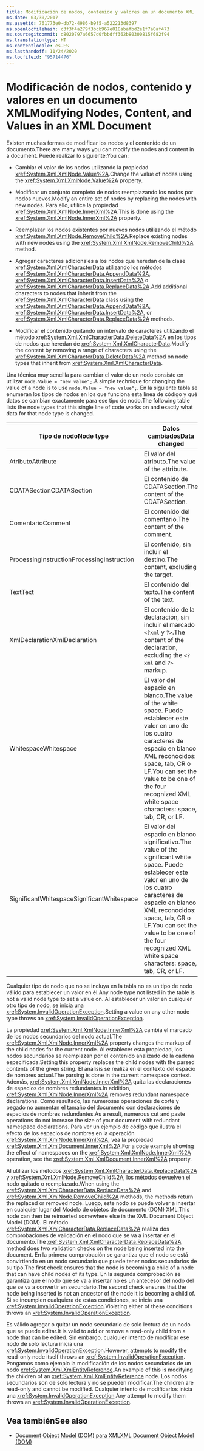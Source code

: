```yaml
---
title: Modificación de nodos, contenido y valores en un documento XML
ms.date: 03/30/2017
ms.assetid: 761773e0-db72-4986-b9f5-a522213d8397
ms.openlocfilehash: c3f3f4a279f3bcb967e018abafbd2e1f7a0af473
ms.sourcegitcommit: d8020797a6657d0fbbdff362b80300815f682f94
ms.translationtype: HT
ms.contentlocale: es-ES
ms.lasthandoff: 11/24/2020
ms.locfileid: "95714476"
---
```

# <a name="modifying-nodes-content-and-values-in-an-xml-document"></a><span data-ttu-id="e9baf-102">Modificación de nodos, contenido y valores en un documento XML</span><span class="sxs-lookup"><span data-stu-id="e9baf-102">Modifying Nodes, Content, and Values in an XML Document</span></span>

<span data-ttu-id="e9baf-103">Existen muchas formas de modificar los nodos y el contenido de un documento.</span><span class="sxs-lookup"><span data-stu-id="e9baf-103">There are many ways you can modify the nodes and content in a document.</span></span> <span data-ttu-id="e9baf-104">Puede realizar lo siguiente:</span><span class="sxs-lookup"><span data-stu-id="e9baf-104">You can:</span></span>  
  
- <span data-ttu-id="e9baf-105">Cambiar el valor de los nodos utilizando la propiedad <xref:System.Xml.XmlNode.Value%2A>.</span><span class="sxs-lookup"><span data-stu-id="e9baf-105">Change the value of nodes using the <xref:System.Xml.XmlNode.Value%2A> property.</span></span>  
  
- <span data-ttu-id="e9baf-106">Modificar un conjunto completo de nodos reemplazando los nodos por nodos nuevos.</span><span class="sxs-lookup"><span data-stu-id="e9baf-106">Modify an entire set of nodes by replacing the nodes with new nodes.</span></span> <span data-ttu-id="e9baf-107">Para ello, utilice la propiedad <xref:System.Xml.XmlNode.InnerXml%2A>.</span><span class="sxs-lookup"><span data-stu-id="e9baf-107">This is done using the <xref:System.Xml.XmlNode.InnerXml%2A> property.</span></span>  
  
- <span data-ttu-id="e9baf-108">Reemplazar los nodos existentes por nuevos nodos utilizando el método <xref:System.Xml.XmlNode.RemoveChild%2A>.</span><span class="sxs-lookup"><span data-stu-id="e9baf-108">Replace existing nodes with new nodes using the <xref:System.Xml.XmlNode.RemoveChild%2A> method.</span></span>  
  
- <span data-ttu-id="e9baf-109">Agregar caracteres adicionales a los nodos que heredan de la clase <xref:System.Xml.XmlCharacterData> utilizando los métodos <xref:System.Xml.XmlCharacterData.AppendData%2A>, <xref:System.Xml.XmlCharacterData.InsertData%2A> o <xref:System.Xml.XmlCharacterData.ReplaceData%2A>.</span><span class="sxs-lookup"><span data-stu-id="e9baf-109">Add additional characters to nodes that inherit from the <xref:System.Xml.XmlCharacterData> class using the <xref:System.Xml.XmlCharacterData.AppendData%2A>, <xref:System.Xml.XmlCharacterData.InsertData%2A>, or <xref:System.Xml.XmlCharacterData.ReplaceData%2A> methods.</span></span>  
  
- <span data-ttu-id="e9baf-110">Modificar el contenido quitando un intervalo de caracteres utilizando el método <xref:System.Xml.XmlCharacterData.DeleteData%2A> en los tipos de nodos que heredan de <xref:System.Xml.XmlCharacterData>.</span><span class="sxs-lookup"><span data-stu-id="e9baf-110">Modify the content by removing a range of characters using the <xref:System.Xml.XmlCharacterData.DeleteData%2A> method on node types that inherit from <xref:System.Xml.XmlCharacterData>.</span></span>  
  
 <span data-ttu-id="e9baf-111">Una técnica muy sencilla para cambiar el valor de un nodo consiste en utilizar `node.Value = "new value";`.</span><span class="sxs-lookup"><span data-stu-id="e9baf-111">A simple technique for changing the value of a node is to use `node.Value = "new value";`.</span></span> <span data-ttu-id="e9baf-112">En la siguiente tabla se enumeran los tipos de nodos en los que funciona esta línea de código y qué datos se cambian exactamente para ese tipo de nodo.</span><span class="sxs-lookup"><span data-stu-id="e9baf-112">The following table lists the node types that this single line of code works on and exactly what data for that node type is changed.</span></span>  
  
|<span data-ttu-id="e9baf-113">Tipo de nodo</span><span class="sxs-lookup"><span data-stu-id="e9baf-113">Node type</span></span>|<span data-ttu-id="e9baf-114">Datos cambiados</span><span class="sxs-lookup"><span data-stu-id="e9baf-114">Data changed</span></span>|  
|---------------|------------------|  
|<span data-ttu-id="e9baf-115">Atributo</span><span class="sxs-lookup"><span data-stu-id="e9baf-115">Attribute</span></span>|<span data-ttu-id="e9baf-116">El valor del atributo.</span><span class="sxs-lookup"><span data-stu-id="e9baf-116">The value of the attribute.</span></span>|  
|<span data-ttu-id="e9baf-117">CDATASection</span><span class="sxs-lookup"><span data-stu-id="e9baf-117">CDATASection</span></span>|<span data-ttu-id="e9baf-118">El contenido de CDATASection.</span><span class="sxs-lookup"><span data-stu-id="e9baf-118">The content of the CDATASection.</span></span>|  
|<span data-ttu-id="e9baf-119">Comentario</span><span class="sxs-lookup"><span data-stu-id="e9baf-119">Comment</span></span>|<span data-ttu-id="e9baf-120">El contenido del comentario.</span><span class="sxs-lookup"><span data-stu-id="e9baf-120">The content of the comment.</span></span>|  
|<span data-ttu-id="e9baf-121">ProcessingInstruction</span><span class="sxs-lookup"><span data-stu-id="e9baf-121">ProcessingInstruction</span></span>|<span data-ttu-id="e9baf-122">El contenido, sin incluir el destino.</span><span class="sxs-lookup"><span data-stu-id="e9baf-122">The content, excluding the target.</span></span>|  
|<span data-ttu-id="e9baf-123">Text</span><span class="sxs-lookup"><span data-stu-id="e9baf-123">Text</span></span>|<span data-ttu-id="e9baf-124">El contenido del texto.</span><span class="sxs-lookup"><span data-stu-id="e9baf-124">The content of the text.</span></span>|  
|<span data-ttu-id="e9baf-125">XmlDeclaration</span><span class="sxs-lookup"><span data-stu-id="e9baf-125">XmlDeclaration</span></span>|<span data-ttu-id="e9baf-126">El contenido de la declaración, sin incluir el marcado `<?xml` y `?>`.</span><span class="sxs-lookup"><span data-stu-id="e9baf-126">The content of the declaration, excluding the `<?xml` and `?>` markup.</span></span>|  
|<span data-ttu-id="e9baf-127">Whitespace</span><span class="sxs-lookup"><span data-stu-id="e9baf-127">Whitespace</span></span>|<span data-ttu-id="e9baf-128">El valor del espacio en blanco.</span><span class="sxs-lookup"><span data-stu-id="e9baf-128">The value of the white space.</span></span> <span data-ttu-id="e9baf-129">Puede establecer este valor en uno de los cuatro caracteres de espacio en blanco XML reconocidos: space, tab, CR o LF.</span><span class="sxs-lookup"><span data-stu-id="e9baf-129">You can set the value to be one of the four recognized XML white space characters: space, tab, CR, or LF.</span></span>|  
|<span data-ttu-id="e9baf-130">SignificantWhitespace</span><span class="sxs-lookup"><span data-stu-id="e9baf-130">SignificantWhitespace</span></span>|<span data-ttu-id="e9baf-131">El valor del espacio en blanco significativo.</span><span class="sxs-lookup"><span data-stu-id="e9baf-131">The value of the significant white space.</span></span> <span data-ttu-id="e9baf-132">Puede establecer este valor en uno de los cuatro caracteres de espacio en blanco XML reconocidos: space, tab, CR o LF.</span><span class="sxs-lookup"><span data-stu-id="e9baf-132">You can set the value to be one of the four recognized XML white space characters: space, tab, CR, or LF.</span></span>|  
  
 <span data-ttu-id="e9baf-133">Cualquier tipo de nodo que no se incluya en la tabla no es un tipo de nodo válido para establecer un valor en él.</span><span class="sxs-lookup"><span data-stu-id="e9baf-133">Any node type not listed in the table is not a valid node type to set a value on.</span></span> <span data-ttu-id="e9baf-134">Al establecer un valor en cualquier otro tipo de nodo, se inicia una <xref:System.InvalidOperationException>.</span><span class="sxs-lookup"><span data-stu-id="e9baf-134">Setting a value on any other node type throws an <xref:System.InvalidOperationException>.</span></span>  
  
 <span data-ttu-id="e9baf-135">La propiedad <xref:System.Xml.XmlNode.InnerXml%2A> cambia el marcado de los nodos secundarios del nodo actual.</span><span class="sxs-lookup"><span data-stu-id="e9baf-135">The <xref:System.Xml.XmlNode.InnerXml%2A> property changes the markup of the child nodes for the current node.</span></span> <span data-ttu-id="e9baf-136">Al establecer esta propiedad, los nodos secundarios se reemplazan por el contenido analizado de la cadena especificada.</span><span class="sxs-lookup"><span data-stu-id="e9baf-136">Setting this property replaces the child nodes with the parsed contents of the given string.</span></span> <span data-ttu-id="e9baf-137">El análisis se realiza en el contexto del espacio de nombres actual.</span><span class="sxs-lookup"><span data-stu-id="e9baf-137">The parsing is done in the current namespace context.</span></span> <span data-ttu-id="e9baf-138">Además, <xref:System.Xml.XmlNode.InnerXml%2A> quita las declaraciones de espacios de nombres redundantes.</span><span class="sxs-lookup"><span data-stu-id="e9baf-138">In addition, <xref:System.Xml.XmlNode.InnerXml%2A> removes redundant namespace declarations.</span></span> <span data-ttu-id="e9baf-139">Como resultado, las numerosas operaciones de corte y pegado no aumentan el tamaño del documento con declaraciones de espacios de nombres redundantes.</span><span class="sxs-lookup"><span data-stu-id="e9baf-139">As a result, numerous cut and paste operations do not increase the size of your document with redundant namespace declarations.</span></span> <span data-ttu-id="e9baf-140">Para ver un ejemplo de código que ilustra el efecto de los espacios de nombres en la operación <xref:System.Xml.XmlNode.InnerXml%2A>, vea la propiedad <xref:System.Xml.XmlDocument.InnerXml%2A>.</span><span class="sxs-lookup"><span data-stu-id="e9baf-140">For a code example showing the effect of namespaces on the <xref:System.Xml.XmlNode.InnerXml%2A> operation, see the <xref:System.Xml.XmlDocument.InnerXml%2A> property.</span></span>  
  
 <span data-ttu-id="e9baf-141">Al utilizar los métodos <xref:System.Xml.XmlCharacterData.ReplaceData%2A> y <xref:System.Xml.XmlNode.RemoveChild%2A>, los métodos devuelven el nodo quitado o reemplazado.</span><span class="sxs-lookup"><span data-stu-id="e9baf-141">When using the <xref:System.Xml.XmlCharacterData.ReplaceData%2A> and <xref:System.Xml.XmlNode.RemoveChild%2A> methods, the methods return the replaced or removed node.</span></span> <span data-ttu-id="e9baf-142">Luego, este nodo se puede volver a insertar en cualquier lugar del Modelo de objetos de documento (DOM) XML.</span><span class="sxs-lookup"><span data-stu-id="e9baf-142">This node can then be reinserted somewhere else in the XML Document Object Model (DOM).</span></span> <span data-ttu-id="e9baf-143">El método <xref:System.Xml.XmlCharacterData.ReplaceData%2A> realiza dos comprobaciones de validación en el nodo que se va a insertar en el documento.</span><span class="sxs-lookup"><span data-stu-id="e9baf-143">The <xref:System.Xml.XmlCharacterData.ReplaceData%2A> method does two validation checks on the node being inserted into the document.</span></span> <span data-ttu-id="e9baf-144">En la primera comprobación se garantiza que el nodo se está convirtiendo en un nodo secundario que puede tener nodos secundarios de su tipo.</span><span class="sxs-lookup"><span data-stu-id="e9baf-144">The first check ensures that the node is becoming a child of a node that can have child nodes of its type.</span></span> <span data-ttu-id="e9baf-145">En la segunda comprobación se garantiza que el nodo que se va a insertar no es un antecesor del nodo del que se va a convertir en secundario.</span><span class="sxs-lookup"><span data-stu-id="e9baf-145">The second check ensures that the node being inserted is not an ancestor of the node it is becoming a child of.</span></span> <span data-ttu-id="e9baf-146">Si se incumplen cualquiera de estas condiciones, se inicia una <xref:System.InvalidOperationException>.</span><span class="sxs-lookup"><span data-stu-id="e9baf-146">Violating either of these conditions throws an <xref:System.InvalidOperationException>.</span></span>  
  
 <span data-ttu-id="e9baf-147">Es válido agregar o quitar un nodo secundario de solo lectura de un nodo que se puede editar.</span><span class="sxs-lookup"><span data-stu-id="e9baf-147">It is valid to add or remove a read-only child from a node that can be edited.</span></span> <span data-ttu-id="e9baf-148">Sin embargo, cualquier intento de modificar ese nodo de solo lectura inicia una <xref:System.InvalidOperationException>.</span><span class="sxs-lookup"><span data-stu-id="e9baf-148">However, attempts to modify the read-only node itself throws an <xref:System.InvalidOperationException>.</span></span> <span data-ttu-id="e9baf-149">Pongamos como ejemplo la modificación de los nodos secundarios de un nodo <xref:System.Xml.XmlEntityReference>.</span><span class="sxs-lookup"><span data-stu-id="e9baf-149">An example of this is modifying the children of an <xref:System.Xml.XmlEntityReference> node.</span></span> <span data-ttu-id="e9baf-150">Los nodos secundarios son de solo lectura y no se pueden modificar.</span><span class="sxs-lookup"><span data-stu-id="e9baf-150">The children are read-only and cannot be modified.</span></span> <span data-ttu-id="e9baf-151">Cualquier intento de modificarlos inicia una <xref:System.InvalidOperationException>.</span><span class="sxs-lookup"><span data-stu-id="e9baf-151">Any attempt to modify them throws an <xref:System.InvalidOperationException>.</span></span>  
  
## <a name="see-also"></a><span data-ttu-id="e9baf-152">Vea también</span><span class="sxs-lookup"><span data-stu-id="e9baf-152">See also</span></span>

- [<span data-ttu-id="e9baf-153">Document Object Model (DOM) para XML</span><span class="sxs-lookup"><span data-stu-id="e9baf-153">XML Document Object Model (DOM)</span></span>](xml-document-object-model-dom.md)

